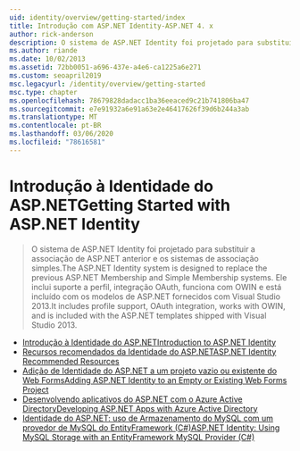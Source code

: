 ```yaml
---
uid: identity/overview/getting-started/index
title: Introdução com ASP.NET Identity-ASP.NET 4. x
author: rick-anderson
description: O sistema de ASP.NET Identity foi projetado para substituir a associação de ASP.NET anterior e os sistemas de associação simples. Ele inclui suporte a perfil, OAuth INTEGRAT...
ms.author: riande
ms.date: 10/02/2013
ms.assetid: 72bb0051-a696-437e-a4e6-ca1225a6e271
ms.custom: seoapril2019
msc.legacyurl: /identity/overview/getting-started
msc.type: chapter
ms.openlocfilehash: 78679828dadacc1ba36eeaced9c21b741806ba47
ms.sourcegitcommit: e7e91932a6e91a63e2e46417626f39d6b244a3ab
ms.translationtype: MT
ms.contentlocale: pt-BR
ms.lasthandoff: 03/06/2020
ms.locfileid: "78616581"
---
```

# <a name="getting-started-with-aspnet-identity"></a><span data-ttu-id="7cc23-104">Introdução à Identidade do ASP.NET</span><span class="sxs-lookup"><span data-stu-id="7cc23-104">Getting Started with ASP.NET Identity</span></span>

> <span data-ttu-id="7cc23-105">O sistema de ASP.NET Identity foi projetado para substituir a associação de ASP.NET anterior e os sistemas de associação simples.</span><span class="sxs-lookup"><span data-stu-id="7cc23-105">The ASP.NET Identity system is designed to replace the previous ASP.NET Membership and Simple Membership systems.</span></span> <span data-ttu-id="7cc23-106">Ele inclui suporte a perfil, integração OAuth, funciona com OWIN e está incluído com os modelos de ASP.NET fornecidos com Visual Studio 2013.</span><span class="sxs-lookup"><span data-stu-id="7cc23-106">It includes profile support, OAuth integration, works with OWIN, and is included with the ASP.NET templates shipped with Visual Studio 2013.</span></span>

- [<span data-ttu-id="7cc23-107">Introdução à Identidade do ASP.NET</span><span class="sxs-lookup"><span data-stu-id="7cc23-107">Introduction to ASP.NET Identity</span></span>](introduction-to-aspnet-identity.md)
- [<span data-ttu-id="7cc23-108">Recursos recomendados da Identidade do ASP.NET</span><span class="sxs-lookup"><span data-stu-id="7cc23-108">ASP.NET Identity Recommended Resources</span></span>](aspnet-identity-recommended-resources.md)
- [<span data-ttu-id="7cc23-109">Adição de Identidade do ASP.NET a um projeto vazio ou existente do Web Forms</span><span class="sxs-lookup"><span data-stu-id="7cc23-109">Adding ASP.NET Identity to an Empty or Existing Web Forms Project</span></span>](adding-aspnet-identity-to-an-empty-or-existing-web-forms-project.md)
- [<span data-ttu-id="7cc23-110">Desenvolvendo aplicativos do ASP.NET com o Azure Active Directory</span><span class="sxs-lookup"><span data-stu-id="7cc23-110">Developing ASP.NET Apps with Azure Active Directory</span></span>](developing-aspnet-apps-with-windows-azure-active-directory.md)
- [<span data-ttu-id="7cc23-111">Identidade do ASP.NET: uso de Armazenamento do MySQL com um provedor de MySQL do EntityFramework (C#)</span><span class="sxs-lookup"><span data-stu-id="7cc23-111">ASP.NET Identity: Using MySQL Storage with an EntityFramework MySQL Provider (C#)</span></span>](aspnet-identity-using-mysql-storage-with-an-entityframework-mysql-provider.md)
